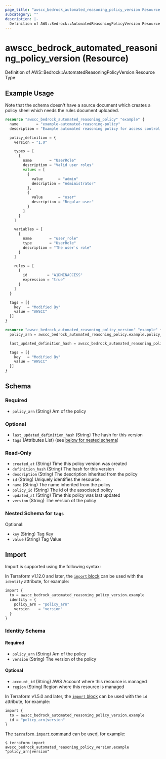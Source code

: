 ```yaml
---
page_title: "awscc_bedrock_automated_reasoning_policy_version Resource - terraform-provider-awscc"
subcategory: ""
description: |-
  Definition of AWS::Bedrock::AutomatedReasoningPolicyVersion Resource Type
---
```


# awscc_bedrock_automated_reasoning_policy_version (Resource)

Definition of AWS::Bedrock::AutomatedReasoningPolicyVersion Resource Type

## Example Usage

Note that the schema doesn't have a source document which creates a policy sheel which needs the rules document uploaded.

```terraform
resource "awscc_bedrock_automated_reasoning_policy" "example" {
  name        = "example-automated-reasoning-policy"
  description = "Example automated reasoning policy for access control validation"

  policy_definition = {
    version = "1.0"

    types = [
      {
        name        = "UserRole"
        description = "Valid user roles"
        values = [
          {
            value       = "admin"
            description = "Administrator"
          },
          {
            value       = "user"
            description = "Regular user"
          }
        ]
      }
    ]

    variables = [
      {
        name        = "user_role"
        type        = "UserRole"
        description = "The user's role"
      }
    ]

    rules = [
      {
        id         = "A1DMINACCESS"
        expression = "true"
      }
    ]
  }

  tags = [{
    key   = "Modified By"
    value = "AWSCC"
  }]
}

resource "awscc_bedrock_automated_reasoning_policy_version" "example" {
  policy_arn = awscc_bedrock_automated_reasoning_policy.example.policy_arn

  last_updated_definition_hash = awscc_bedrock_automated_reasoning_policy.example.definition_hash

  tags = [{
    key   = "Modified By"
    value = "AWSCC"
  }]
}
```

<!-- schema generated by tfplugindocs -->
## Schema

### Required

- `policy_arn` (String) Arn of the policy

### Optional

- `last_updated_definition_hash` (String) The hash for this version
- `tags` (Attributes List) (see [below for nested schema](#nestedatt--tags))

### Read-Only

- `created_at` (String) Time this policy version was created
- `definition_hash` (String) The hash for this version
- `description` (String) The description inherited from the policy
- `id` (String) Uniquely identifies the resource.
- `name` (String) The name inherited from the policy
- `policy_id` (String) The id of the associated policy
- `updated_at` (String) Time this policy was last updated
- `version` (String) The version of the policy

<a id="nestedatt--tags"></a>
### Nested Schema for `tags`

Optional:

- `key` (String) Tag Key
- `value` (String) Tag Value

## Import

Import is supported using the following syntax:

In Terraform v1.12.0 and later, the [`import` block](https://developer.hashicorp.com/terraform/language/import) can be used with the `identity` attribute, for example:

```terraform
import {
  to = awscc_bedrock_automated_reasoning_policy_version.example
  identity = {
    policy_arn = "policy_arn"
    version    = "version"
  }
}
```

<!-- schema generated by tfplugindocs -->
### Identity Schema

#### Required

- `policy_arn` (String) Arn of the policy
- `version` (String) The version of the policy

#### Optional

- `account_id` (String) AWS Account where this resource is managed
- `region` (String) Region where this resource is managed

In Terraform v1.5.0 and later, the [`import` block](https://developer.hashicorp.com/terraform/language/import) can be used with the `id` attribute, for example:

```terraform
import {
  to = awscc_bedrock_automated_reasoning_policy_version.example
  id = "policy_arn|version"
}
```

The [`terraform import` command](https://developer.hashicorp.com/terraform/cli/commands/import) can be used, for example:

```shell
$ terraform import awscc_bedrock_automated_reasoning_policy_version.example "policy_arn|version"
```